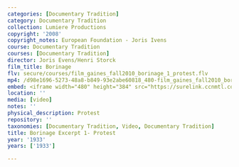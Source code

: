 ```yaml
---
categories: [Documentary Tradition]
category: Documentary Tradition
collection: Lumiere Productions
copyright: '2008'
copyright_notes: European Foundation - Joris Ivens
course: Documentary Tradition
courses: [Documentary Tradition]
director: Joris Evens/Henri Storck
film_title: Borinage
flv: secure/courses/film_gaines_fall2010_borinage_1_protest.flv
mp4: /d98e1696-5273-48a8-b849-93e2abe60818_480-film_gaines_fall2010_borinage_1_protest.mp4
embed: <iframe width="480" height="384" src="https://surelink.ccnmtl.columbia.edu/video/?player=mp4_secure_stream&file=/d98e1696-5273-48a8-b849-93e2abe60818_480-film_gaines_fall2010_borinage_1_protest.mp4&width=480&height=360&poster=https://d369ay3g98xik5.cloudfront.net/thumbs/2016/11/17/d98e1696-5273-48a8-b849-93e2abe60818-00002.jpg&authtype=wind"></iframe>
location: ''
media: [video]
notes: ''
physical_description: Protest
repository: ''
taxonomies: [Documentary Tradition, Video, Documentary Tradition]
title: Borinage Excerpt 1- Protest
year: '1933'
years: ['1933']

---
```

